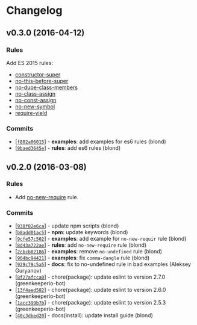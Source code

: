 Changelog
=========

v0.3.0 (2016-04-12)
-------------------

### Rules

Add ES 2015 rules:

* [constructor-super](http://eslint.org/docs/rules/constructor-super)
* [no-this-before-super](http://eslint.org/docs/rules/no-this-before-super)
* [no-dupe-class-members](http://eslint.org/docs/rules/no-dupe-class-members)
* [no-class-assign](http://eslint.org/docs/rules/no-class-assign)
* [no-const-assign](http://eslint.org/docs/rules/no-const-assign)
* [no-new-symbol](http://eslint.org/docs/rules/no-new-symbol)
* [require-yield](http://eslint.org/docs/rules/require-yield)

### Commits

* [[`f802a06015`](https://github.com/blond/eslint-config-pedant/commit/f802a06015)] - **examples**: add examples for es6 rules (blond)
* [[`9baed3645e`](https://github.com/blond/eslint-config-pedant/commit/9baed3645e)] - **rules**: add es6 rules (blond)

v0.2.0 (2016-03-08)
-------------------

### Rules

* Add [no-new-require](http://eslint.org/docs/rules/no-new-require) rule.

### Commits

* [[`938f82e6ca`](https://github.com/blond/eslint-config-pedant/commit/938f82e6ca)] - update npm scripts (blond)
* [[`b8add01ac5`](https://github.com/blond/eslint-config-pedant/commit/b8add01ac5)] - **npm**: update keywords (blond)
* [[`9cfe57c502`](https://github.com/blond/eslint-config-pedant/commit/9cfe57c502)] - **examples**: add example for `no-new-requir` rule (blond)
* [[`8d43a722ae`](https://github.com/blond/eslint-config-pedant/commit/8d43a722ae)] - **rules**: add `no-new-require` rule (blond)
* [[`2cbcb02186`](https://github.com/blond/eslint-config-pedant/commit/2cbcb02186)] - **examples**: remove `no-undefined` rule (blond)
* [[`904bc94421`](https://github.com/blond/eslint-config-pedant/commit/904bc94421)] - **examples**: fix `comma-dangle` rule (blond)
* [[`929c79c5a5`](https://github.com/blond/eslint-config-pedant/commit/929c79c5a5)] - **docs**: fix to no-undefined rule in bad examples (Aleksey Guryanov)
* [[`8f27afcca0`](https://github.com/blond/eslint-config-pedant/commit/8f27afcca0)] - chore(package): update eslint to version 2.7.0 (greenkeeperio-bot)
* [[`13f4aed582`](https://github.com/blond/eslint-config-pedant/commit/13f4aed582)] - chore(package): update eslint to version 2.6.0 (greenkeeperio-bot)
* [[`1acc399b7b`](https://github.com/blond/eslint-config-pedant/commit/1acc399b7b)] - chore(package): update eslint to version 2.5.3 (greenkeeperio-bot)
* [[`40c3dbed20`](https://github.com/blond/eslint-config-pedant/commit/40c3dbed20)] - docs(install): update install guide (blond)
